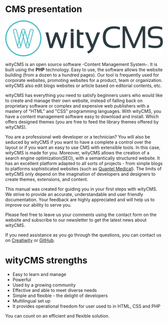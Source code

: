 # CMS presentation

![](Logo-wityCMS-V1-couleur.png)

wityCMS is an open source software -Content Management System-. It is built using the **PHP** technology. Easy to use, the software allows the website building (from a dozen to a hundred pages). Our tool is frequently used for corporate websites, promoting websites for a product, team or organization. wityCMS also edit blogs websites or article based on editorial contents, etc.

wityCMS has everything you need to satisfy beginners users who would like to create and manage their own website, instead of falling back on proprietary software or complex and expensive web publishers with a mastery of "HTML" and "CSS" programming languages. With wityCMS, you have a content management software easy to download and install. Which offers designed themes (you are free to feed the library themes offered by wityCMS).

You are a professional web developer or a technician? You will also be seduced by wityCMS if you want to have a complete a control over the layout or if you want an easy to use CMS with extensible tools. In this case, wityCMS is made for you. Moreover, wityCMS allows the creation of a search engine optimization(SEO), with a semantically structured website. It has an excellent platform adapted to all sorts of projects - from simple blogs to platforms sophisticated websites (such as [Quantel Medical](www.quantel-medical.com)). The limits of wityCMS only depend on the imagination of developers and designers to create themes, extensions, and content.

This manual was created for guiding you in your first steps with wityCMS.  We strive to provide an accurate, understandable and user friendly documentation. Your feedback are highly appreciated and will help us to improve our ability to serve you.

Please feel free to leave us your comments using the contact form on the website and subscribe to our newsletter to get the latest news about wityCMS. 

If you need assistance as you go through the questions, you can contact us on [Creatiwity](www.creatiwity.net/contact) or [GitHub](https://github.com/Creatiwity/wityCMS).

# wityCMS strengths

* Easy to learn and manage
* Powerful
* Used by a growing community
* Effective and able to meet diverse needs
* Simple and flexible - the delight of developers
* Multilingual set up
* It provides operational freedom for user used to in HTML, CSS and PHP

You can count on an efficient and flexible solution.